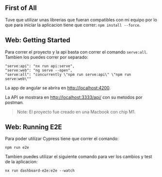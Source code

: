 ## First of All
Tuve que utilizar unas librerias que fueran compatibles con mi equipo por lo que para iniciar la aplicacion tiene que correr: `npm install --force`.

## Web: Getting Started
Para correr el proyecto y la api basta con correr el comando `serve:all`. Tambien los puedes correr por separado:
  
```
"serve:api": "nx run api:serve",
"serve:web": "ng serve --open",
"serve:all": "concurrently \"npm run serve:api\" \"npm run serve:web\""
```

La app de angular se abrira en [http://localhost:4200](http://localhost:4200).

La API se mostrara en [http://localhost:3333/api/](http://localhost:3333/api/) con su metodos por postman. 

> Note: El proyecto fue creado en una Macbook con chip M1.

## Web: Running E2E

Para poder utilizar Cypress tiene que correr el comando: 

```
npm run e2e
```

Tambien puedes utilizar el siguiente comando para ver los cambios y test de la aplicacion: 

```
nx run dashboard-e2e:e2e --watch
```
